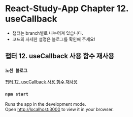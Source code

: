 # React-Study-App Chapter 12. useCallback

- 챕터는 branch별로 나누어져 있습니다.
- 코드의 자세한 설명은 블로그를 확인해 주세요!

## 챕터 12. useCallback 사용 함수 재사용

### `노션 블로그`

[챕터 12. useCallback 사용 함수 재사용](https://mookiemookiekun.notion.site/12-useCallback-e58ef273ed2042b98971056541b75d9a)

### `npm start`

Runs the app in the development mode.\
Open [http://localhost:3000](http://localhost:3000) to view it in your browser.
